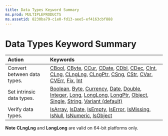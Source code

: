 ```yaml
---
title: Data Types Keyword Summary
ms.prod: MULTIPLEPRODUCTS
ms.assetid: 8230ba79-c1e0-fd13-aee5-ef4163cbf888
---
```



# Data Types Keyword Summary


|**Action**|**Keywords**|
|:-----|:-----|
|Convert between data types.|[CBool](type-conversion-functions.md), [CByte](type-conversion-functions.md), [CCur](type-conversion-functions.md), [CDate](type-conversion-functions.md), [CDbl](type-conversion-functions.md), [CDec](type-conversion-functions.md), [CInt](type-conversion-functions.md), [CLng](type-conversion-functions.md), [CLngLng](type-conversion-functions.md), [CLngPtr](type-conversion-functions.md), [CSng](type-conversion-functions.md), [CStr](type-conversion-functions.md), [CVar](type-conversion-functions.md), [CVErr](cverr-function.md), [Fix](int-fix-functions.md), [Int](int-fix-functions.md)|
|Set intrinsic data types.|[Boolean](boolean-data-type.md), [Byte](byte-data-type.md), [Currency](currency-data-type.md), [Date](date-data-type.md), [Double](double-data-type.md), [Integer](integer-data-type.md), [Long](long-data-type.md), [LongLong](longlong-data-type.md), [LongPtr](longptr-data-type.md), [Object](object-data-type.md), [Single](single-data-type.md), [String](string-data-type.md), [Variant (default)](variant-data-type.md)|
|Verify data types.|[IsArray](isarray-function.md), [IsDate](isdate-function.md), [IsEmpty](isempty-function.md), [IsError](iserror-function.md), [IsMissing](ismissing-function.md), [IsNull](isnull-function.md), [IsNumeric](isnumeric-function.md), [IsObject](isobject-function.md)|

 **Note**   **CLngLng** and **LongLong** are valid on 64-bit platforms only.


